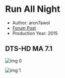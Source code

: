 # Run All Night

* Author: aron7awol
* [Forum Post](https://www.avsforum.com/threads/bass-eq-for-filtered-movies.2995212/post-56898868)
* Production Year: 2015

## DTS-HD MA 7.1

![img 0](https://i.imgur.com/aCaBZaa.jpg)

![img 1](https://i.imgur.com/lIUH9Gg.jpg)

